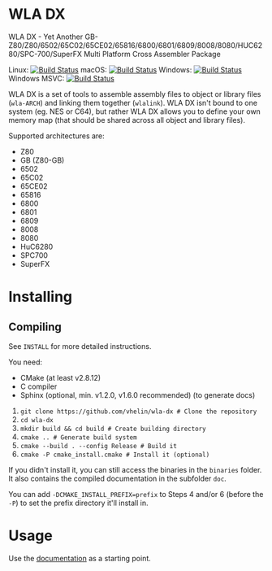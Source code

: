 WLA DX
======

WLA DX - Yet Another
GB-Z80/Z80/6502/65C02/65CE02/65816/6800/6801/6809/8008/8080/HUC6280/SPC-700/SuperFX
Multi Platform Cross Assembler Package

Linux: [![Build Status](https://dev.azure.com/villehelin0486/villehelin/_apis/build/status/vhelin.wla-dx%20Linux?branchName=master)](https://dev.azure.com/villehelin0486/villehelin/_build/latest?definitionId=1&branchName=master)
macOS: [![Build Status](https://dev.azure.com/villehelin0486/villehelin/_apis/build/status/vhelin.wla-dx%20macOS?branchName=master)](https://dev.azure.com/villehelin0486/villehelin/_build/latest?definitionId=6&branchName=master)
Windows: [![Build Status](https://dev.azure.com/villehelin0486/villehelin/_apis/build/status/vhelin.wla-dx%20Windows?branchName=master)](https://dev.azure.com/villehelin0486/villehelin/_build/latest?definitionId=2&branchName=master)
Windows MSVC: [![Build Status](https://dev.azure.com/villehelin0486/villehelin/_apis/build/status/vhelin.wla-dx%20Windows%20MSVC?branchName=master)](https://dev.azure.com/villehelin0486/villehelin/_build/latest?definitionId=8&branchName=master)

WLA DX is a set of tools to assemble assembly files to object or library files
(`wla-ARCH`) and linking them together (`wlalink`). WLA DX isn't bound to one
system (eg. NES or C64), but rather WLA DX allows you to define your own
memory map (that should be shared across all object and library files).

Supported architectures are:

* Z80
* GB (Z80-GB)
* 6502
* 65C02
* 65CE02
* 65816
* 6800
* 6801
* 6809
* 8008
* 8080
* HuC6280
* SPC700
* SuperFX



Installing
==========

Compiling
---------

See `INSTALL` for more detailed instructions.

You need:

* CMake (at least v2.8.12)
* C compiler
* Sphinx (optional, min. v1.2.0, v1.6.0 recommended) (to generate docs)

1. `git clone https://github.com/vhelin/wla-dx # Clone the repository`
2. `cd wla-dx`
3. `mkdir build && cd build # Create building directory`
4. `cmake .. # Generate build system`
5. `cmake --build . --config Release # Build it`
6. `cmake -P cmake_install.cmake # Install it (optional)`

If you didn't install it, you can still access the binaries in the `binaries`
folder. It also contains the compiled documentation in the subfolder `doc`.

You can add `-DCMAKE_INSTALL_PREFIX=prefix` to Steps 4 and/or 6 (before the `-P`)
to set the prefix directory it'll install in.


Usage
=====

Use the [documentation](https://wla-dx.readthedocs.io/en/latest/) as a starting
point.

